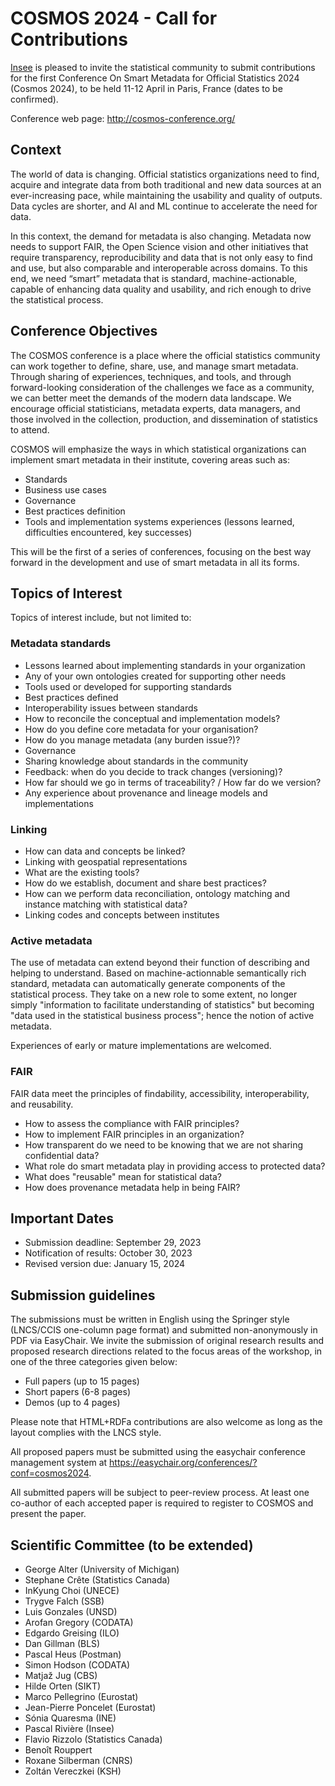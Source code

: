 # COSMOS 2024 - Call for Contributions

[Insee](https://www.insee.fr/en/) is pleased to invite the statistical community to submit contributions for the first Conference On Smart Metadata for Official Statistics 2024 (Cosmos 2024), to be held 11-12 April in Paris, France (dates to be confirmed).

Conference web page: http://cosmos-conference.org/

## Context

The world of data is changing. Official statistics organizations need to find, acquire and integrate data from both traditional and new data sources at an ever-increasing pace, while maintaining the usability and quality of outputs. Data cycles are shorter, and AI and ML continue to accelerate the need for data.

In this context, the demand for metadata is also changing. Metadata now needs to support FAIR, the Open Science vision and other initiatives that require transparency, reproducibility and data that is not only easy to find and use, but also comparable and interoperable across domains. To this end, we need “smart” metadata that is standard, machine-actionable, capable of enhancing data quality and usability, and rich enough to drive the statistical process.


## Conference Objectives

The COSMOS conference is a place where the official statistics community can work together to define, share, use, and manage smart metadata. Through sharing of experiences, techniques, and tools, and through forward-looking consideration of the challenges we face as a community, we can better meet the demands of the modern data landscape. We encourage official statisticians, metadata experts, data managers, and those involved in the collection, production, and dissemination of statistics to attend. 

COSMOS will emphasize the ways in which statistical organizations can implement smart metadata in their institute, covering areas such as:

- Standards
- Business use cases
- Governance
- Best practices definition
- Tools and implementation systems experiences (lessons learned, difficulties encountered, key successes)

This will be the first of a series of conferences, focusing on the best way forward in the development and use of smart metadata in all its forms.


## Topics of Interest

Topics of interest include, but not limited to:

### Metadata standards

- Lessons learned about implementing standards in your organization
- Any of your own ontologies created for supporting other needs
- Tools used or developed for supporting standards
- Best practices defined
- Interoperability issues between standards
- How to reconcile the conceptual and implementation models?
- How do you define core metadata for your organisation?
- How do you manage metadata (any burden issue?)?
- Governance
- Sharing knowledge about standards in the community
- Feedback: when do you decide to track changes (versioning)?
- How far should we go in terms of traceability? / How far do we version?
- Any experience about provenance and lineage models and implementations

### Linking

- How can data and concepts be linked?
- Linking with geospatial representations
- What are the existing tools?
- How do we establish, document and share best practices?
- How can we perform data reconciliation, ontology matching and instance matching with statistical data?
- Linking codes and concepts between institutes


### Active metadata

The use of metadata can extend beyond their function of describing and helping to understand. Based on machine-actionnable semantically rich standard, metadata can automatically generate components of the statistical process. They take on a new role to some extent, no longer simply "information to facilitate understanding of statistics" but becoming "data used in the statistical business process"; hence the notion of active metadata.

Experiences of early or mature implementations are welcomed.

### FAIR

FAIR data meet the principles of findability, accessibility, interoperability, and reusability.
- How to assess the compliance with FAIR principles?
- How to implement FAIR principles in an organization?
- How transparent do we need to be knowing that we are not sharing confidential data?
- What role do smart metadata play in providing access to protected data?
- What does "reusable" mean for statistical data?
- How does provenance metadata help in being FAIR?


## Important Dates

- Submission deadline: September 29, 2023
- Notification of results: October 30, 2023
- Revised version due: January 15, 2024


## Submission guidelines

The submissions must be written in English using the Springer style (LNCS/CCIS one-column page format) and submitted non-anonymously in PDF via EasyChair. We invite the submission of original research results and proposed research directions related to the focus areas of the workshop, in one of the three categories given below:

- Full papers (up to 15 pages)
- Short papers (6-8 pages)
- Demos (up to 4 pages)

Please note that HTML+RDFa contributions are also welcome as long as the layout complies with the LNCS style.

All proposed papers must be submitted using the easychair conference management system at https://easychair.org/conferences/?conf=cosmos2024.

All submitted papers will be subject to peer-review process. At least one co-author of each accepted paper is required to register to COSMOS and present the paper.


## Scientific Committee (to be extended)

- George Alter (University of Michigan)
- Stephane Crête (Statistics Canada)
- InKyung Choi (UNECE)
- Trygve Falch (SSB)
- Luis Gonzales (UNSD)
- Arofan Gregory (CODATA)
- Edgardo Greising (ILO)
- Dan Gillman (BLS)
- Pascal Heus (Postman)
- Simon Hodson (CODATA)
- Matjaž Jug (CBS)
- Hilde Orten (SIKT)
- Marco Pellegrino (Eurostat)
- Jean-Pierre Poncelet (Eurostat)
- Sónia Quaresma (INE)
- Pascal Rivière (Insee)
- Flavio Rizzolo (Statistics Canada)
- Benoît Rouppert
- Roxane Silberman (CNRS)
- Zoltán Vereczkei (KSH)
